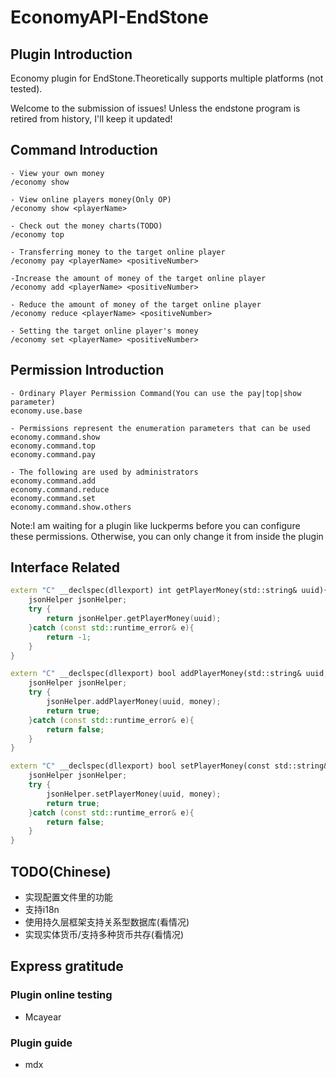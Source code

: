 # EconomyAPI-EndStone
## Plugin Introduction
Economy plugin for EndStone.Theoretically supports multiple platforms (not tested).

Welcome to the submission of issues!
Unless the endstone program is retired from history, I'll keep it updated!

## Command Introduction
```
- View your own money
/economy show 

- View online players money(Only OP)
/economy show <playerName>

- Check out the money charts(TODO)
/economy top

- Transferring money to the target online player
/economy pay <playerName> <positiveNumber> 

-Increase the amount of money of the target online player
/economy add <playerName> <positiveNumber> 

- Reduce the amount of money of the target online player
/economy reduce <playerName> <positiveNumber> 

- Setting the target online player's money
/economy set <playerName> <positiveNumber>
```
## Permission Introduction
```
- Ordinary Player Permission Command(You can use the pay|top|show parameter)
economy.use.base

- Permissions represent the enumeration parameters that can be used
economy.command.show   
economy.command.top     
economy.command.pay     

- The following are used by administrators
economy.command.add
economy.command.reduce
economy.command.set
economy.command.show.others
```

Note:I am waiting for a plugin like luckperms before you can configure these permissions. Otherwise, you can only change it from inside the plugin

## Interface Related
```C++
extern "C" __declspec(dllexport) int getPlayerMoney(std::string& uuid){
    jsonHelper jsonHelper;
    try {
        return jsonHelper.getPlayerMoney(uuid);
    }catch (const std::runtime_error& e){
        return -1;
    }
}

extern "C" __declspec(dllexport) bool addPlayerMoney(std::string& uuid,int& money){
    jsonHelper jsonHelper;
    try {
        jsonHelper.addPlayerMoney(uuid, money);
        return true;
    }catch (const std::runtime_error& e){
        return false;
    }
}

extern "C" __declspec(dllexport) bool setPlayerMoney(const std::string& uuid,const int& money){
    jsonHelper jsonHelper;
    try {
        jsonHelper.setPlayerMoney(uuid, money);
        return true;
    }catch (const std::runtime_error& e){
        return false;
    }
}
```

## TODO(Chinese)
- 实现配置文件里的功能
- 支持i18n
- 使用持久层框架支持关系型数据库(看情况)
- 实现实体货币/支持多种货币共存(看情况)

## Express gratitude
### Plugin online testing
- Mcayear
### Plugin guide
- mdx